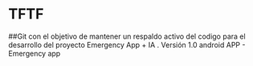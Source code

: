 # TFTF
##Git con el objetivo de mantener un respaldo activo del codigo para el desarrollo del proyecto Emergency App + IA .
Versión 1.0 android APP - Emergency app
